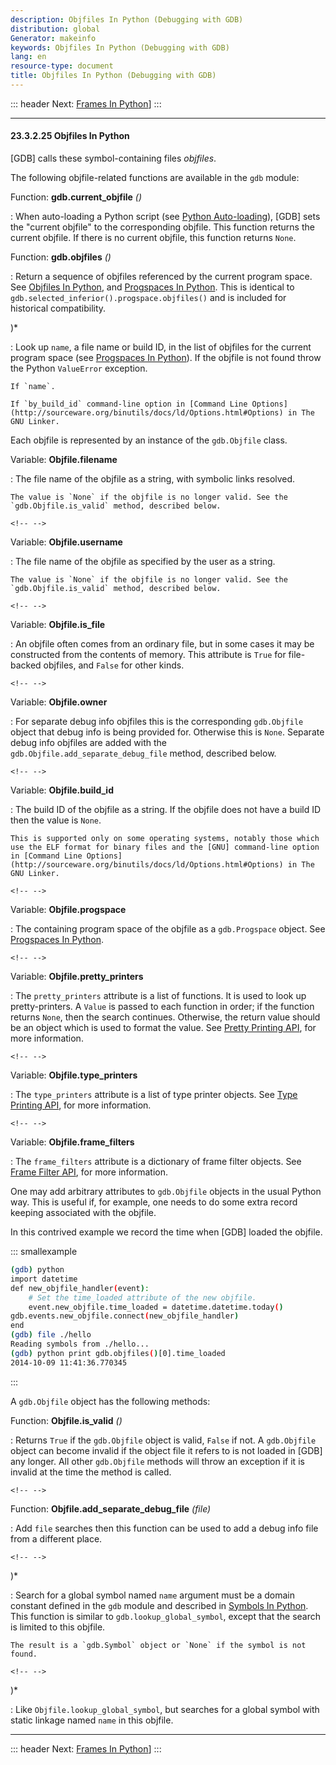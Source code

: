 ```yaml
---
description: Objfiles In Python (Debugging with GDB)
distribution: global
Generator: makeinfo
keywords: Objfiles In Python (Debugging with GDB)
lang: en
resource-type: document
title: Objfiles In Python (Debugging with GDB)
---
```

::: header
Next: [Frames In Python](Frames-In-Python.html#Frames-In-Python)]
:::

---

#### 23.3.2.25 Objfiles In Python

[GDB] calls these symbol-containing files *objfiles*.

The following objfile-related functions are available in the `gdb` module:

Function: **gdb.current_objfile** *()*

:   When auto-loading a Python script (see [Python Auto-loading](Python-Auto_002dloading.html#Python-Auto_002dloading)), [GDB] sets the "current objfile" to the corresponding objfile. This function returns the current objfile. If there is no current objfile, this function returns `None`.

Function: **gdb.objfiles** *()*

:   Return a sequence of objfiles referenced by the current program space. See [Objfiles In Python](#Objfiles-In-Python), and [Progspaces In Python](Progspaces-In-Python.html#Progspaces-In-Python). This is identical to `gdb.selected_inferior().progspace.objfiles()` and is included for historical compatibility.

)*

:   Look up `name`, a file name or build ID, in the list of objfiles for the current program space (see [Progspaces In Python](Progspaces-In-Python.html#Progspaces-In-Python)). If the objfile is not found throw the Python `ValueError` exception.

```
If `name`.

If `by_build_id` command-line option in [Command Line Options](http://sourceware.org/binutils/docs/ld/Options.html#Options) in The GNU Linker.
```

Each objfile is represented by an instance of the `gdb.Objfile` class.

Variable: **Objfile.filename**

:   The file name of the objfile as a string, with symbolic links resolved.

```
The value is `None` if the objfile is no longer valid. See the `gdb.Objfile.is_valid` method, described below.
```

```
<!-- -->
```

Variable: **Objfile.username**

:   The file name of the objfile as specified by the user as a string.

```
The value is `None` if the objfile is no longer valid. See the `gdb.Objfile.is_valid` method, described below.
```

```
<!-- -->
```

Variable: **Objfile.is_file**

:   An objfile often comes from an ordinary file, but in some cases it may be constructed from the contents of memory. This attribute is `True` for file-backed objfiles, and `False` for other kinds.

```
<!-- -->
```

Variable: **Objfile.owner**

:   For separate debug info objfiles this is the corresponding `gdb.Objfile` object that debug info is being provided for. Otherwise this is `None`. Separate debug info objfiles are added with the `gdb.Objfile.add_separate_debug_file` method, described below.

```
<!-- -->
```

Variable: **Objfile.build_id**

:   The build ID of the objfile as a string. If the objfile does not have a build ID then the value is `None`.

```
This is supported only on some operating systems, notably those which use the ELF format for binary files and the [GNU] command-line option in [Command Line Options](http://sourceware.org/binutils/docs/ld/Options.html#Options) in The GNU Linker.
```

```
<!-- -->
```

Variable: **Objfile.progspace**

:   The containing program space of the objfile as a `gdb.Progspace` object. See [Progspaces In Python](Progspaces-In-Python.html#Progspaces-In-Python).

```
<!-- -->
```

Variable: **Objfile.pretty_printers**

:   The `pretty_printers` attribute is a list of functions. It is used to look up pretty-printers. A `Value` is passed to each function in order; if the function returns `None`, then the search continues. Otherwise, the return value should be an object which is used to format the value. See [Pretty Printing API](Pretty-Printing-API.html#Pretty-Printing-API), for more information.

```
<!-- -->
```

Variable: **Objfile.type_printers**

:   The `type_printers` attribute is a list of type printer objects. See [Type Printing API](Type-Printing-API.html#Type-Printing-API), for more information.

```
<!-- -->
```

Variable: **Objfile.frame_filters**

:   The `frame_filters` attribute is a dictionary of frame filter objects. See [Frame Filter API](Frame-Filter-API.html#Frame-Filter-API), for more information.

One may add arbitrary attributes to `gdb.Objfile` objects in the usual Python way. This is useful if, for example, one needs to do some extra record keeping associated with the objfile.

In this contrived example we record the time when [GDB] loaded the objfile.

::: smallexample

```bash
(gdb) python
import datetime
def new_objfile_handler(event):
    # Set the time_loaded attribute of the new objfile.
    event.new_objfile.time_loaded = datetime.datetime.today()
gdb.events.new_objfile.connect(new_objfile_handler)
end
(gdb) file ./hello
Reading symbols from ./hello...
(gdb) python print gdb.objfiles()[0].time_loaded
2014-10-09 11:41:36.770345
```

:::

A `gdb.Objfile` object has the following methods:

Function: **Objfile.is_valid** *()*

:   Returns `True` if the `gdb.Objfile` object is valid, `False` if not. A `gdb.Objfile` object can become invalid if the object file it refers to is not loaded in [GDB] any longer. All other `gdb.Objfile` methods will throw an exception if it is invalid at the time the method is called.

```
<!-- -->
```

Function: **Objfile.add_separate_debug_file** *(file)*

:   Add `file` searches then this function can be used to add a debug info file from a different place.

```
<!-- -->
```

)*

:   Search for a global symbol named `name` argument must be a domain constant defined in the `gdb` module and described in [Symbols In Python](Symbols-In-Python.html#Symbols-In-Python). This function is similar to `gdb.lookup_global_symbol`, except that the search is limited to this objfile.

```
The result is a `gdb.Symbol` object or `None` if the symbol is not found.
```

```
<!-- -->
```

)*

:   Like `Objfile.lookup_global_symbol`, but searches for a global symbol with static linkage named `name` in this objfile.

---

::: header
Next: [Frames In Python](Frames-In-Python.html#Frames-In-Python)]
:::
